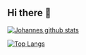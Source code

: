 ## Hi there 🥷

[![Johannes github stats](https://github-readme-stats.vercel.app/api?username=jayzone91&count_private=true&show_icons=true)](https://github.com/jayzone91)

[![Top Langs](https://github-readme-stats.vercel.app/api/top-langs/?username=jayzone91)](https://github.com/jayzone91)

<!--
**jayzone91/jayzone91** is a ✨ _special_ ✨ repository because its `README.md` (this file) appears on your GitHub profile.

Here are some ideas to get you started:

- 🔭 I’m currently working on ...
- 🌱 I’m currently learning ...
- 👯 I’m looking to collaborate on ...
- 🤔 I’m looking for help with ...
- 💬 Ask me about ...
- 📫 How to reach me: ...
- 😄 Pronouns: ...
- ⚡ Fun fact: ...
-->

